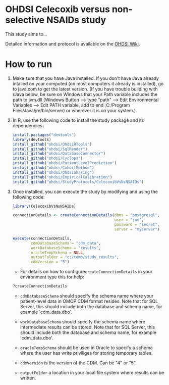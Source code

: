 OHDSI Celecoxib versus non-selective NSAIDs study
=================================================

This study aims to...

Detailed information and protocol is available on the [OHDSI Wiki](http://www.ohdsi.org/web/wiki/doku.php?id=research:celecoxib_vs_nsnsaids).

How to run
==========
1. Make sure that you have Java installed. If you don't have Java already intalled on your computed (on most computers it already is installed), go to java.com to get the latest version. (If you have trouble building with rJava below, be sure on Windows that your Path variable includes the path to jvm.dll (Windows Button --> type "path" --> Edit Environmental Variables --> Edit PATH variable, add to end ;C:/Program Files/Java/jre/bin/server) or wherever it is on your system.)

2. In R, use the following code to install the study package and its dependencies:

	```r
	install.packages("devtools")
	library(devtools)
    install_github("ohdsi/OhdsiRTools") 
    install_github("ohdsi/SqlRender")
    install_github("ohdsi/DatabaseConnector")
    install_github("ohdsi/Cyclops")
    install_github("ohdsi/PatientLevelPrediction") 
    install_github("ohdsi/CohortMethod")
	install_github("ohdsi/OhdsiSharing")
	install_github("ohdsi/EmpiricalCalibration")
	install_github("ohdsi/StudyProtocols/CelecoxibVsNsNSAIDs")
	```

3. Once installed, you can execute the study by modifying and using the following code:

	```r
	library(CelecoxibVsNsNSAIDs)

	connectionDetails <- createConnectionDetails(dbms = "postgresql",
												 user = "joe",
												 password = "secret",
												 server = "myserver")

	execute(connectionDetails,
			cdmDatabaseSchema = "cdm_data",
			workDatabaseSchema = "results",
			oracleTempSchema = NULL,
			outputFolder = "c:/temp/study_results",
			cdmVersion = "5")
	```

	* For details on how to configure```createConnectionDetails``` in your environment type this for help:
	```r
	?createConnectionDetails
	```

	* ```cdmDatabaseSchema``` should specify the schema name where your patient-level data in OMOP CDM format resides. Note that for SQL Server, this should include both the database and schema name, for example 'cdm_data.dbo'.
	
	* ```workDatabaseSchema``` should specify the schema name where intermediate results can be stored. Note that for SQL Server, this should include both the database and schema name, for example 'cdm_data.dbo'.

	* ```oracleTempSchema``` should be used in Oracle to specify a schema where the user has write priviliges for storing temporary tables.

	* ```cdmVersion``` is the version of the CDM. Can be "4" or "5".
	
	* ```outputFolder``` a location in your local file system where results can be written.


